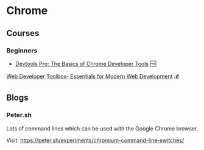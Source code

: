 # Chrome

## Courses

### Beginners

- [Devtools Pro: The Basics of Chrome Developer Tools](https://www.udemy.com/course/devtools-2017-the-basics-of-chrome-developer-tools/) 🆓

 [Web Developer Toolbox- Essentials for Modern Web Development](https://www.udemy.com/course/web-developer-toolbox-essentials-for-modern-web-development/) 💰

## Blogs

### Peter.sh

Lots of command lines which can be used with the Google Chrome browser.

Visit: <https://peter.sh/experiments/chromium-command-line-switches/>
